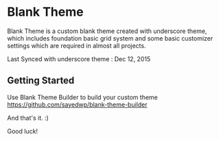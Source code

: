 Blank Theme
===

Blank Theme is a custom blank theme created with underscore theme, which includes foundation basic grid system and some basic customizer settings which are required in almost all projects.

Last Synced with underscore theme : Dec 12, 2015

Getting Started
---------------

Use Blank Theme Builder to build your custom theme https://github.com/sayedwp/blank-theme-builder

And that's it. :)

Good luck!
